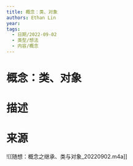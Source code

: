 ```yaml
---
title: 概念：类、对象
authors: Ethan Lin
year:
tags:
  - 日期/2022-09-02 
  - 类型/想法 
  - 内容/概念 
---
```



# 概念：类、对象






# 描述



# 来源

![[随想：概念之继承、类与对象_20220902.m4a]]
